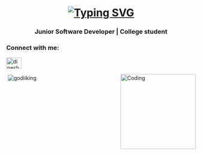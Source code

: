 <h1 align="center"><a href="https://git.io/typing-svg"><img src="https://readme-typing-svg.demolab.com?font=Fira+Code&pause=1000&random=false&width=435&lines=Hi+%F0%9F%91%8B%2C+I'm+Dinesh+van+Putten" alt="Typing SVG" /></a></h1> 
<h3 align="center">Junior Software Developer | College student</h3>
<h3 align="left">Connect with me:</h3>
<p align="left">
<!-- <a href="https://twitter.com/godiiking" target="blank"><img align="center" src="https://raw.githubusercontent.com/rahuldkjain/github-profile-readme-generator/master/src/images/icons/Social/twitter.svg" alt="godiiking" height="30" width="40" /></a> -->
<a href="https://www.linkedin.com/in/dinesh-van-putten-69441b18a/" target="blank"><img align="center" src="https://raw.githubusercontent.com/rahuldkjain/github-profile-readme-generator/master/src/images/icons/Social/linked-in-alt.svg" alt="dinesh van putten" height="30" width="40" /></a>
<!-- <a href="https://instagram.com/god_no_kami" target="blank"><img align="center" src="https://raw.githubusercontent.com/rahuldkjain/github-profile-readme-generator/master/src/images/icons/Social/instagram.svg" alt="god_no_kami" height="30" width="40" /></a> -->
</p>

<img align="right" alt="Coding" width="200" src="https://media.tenor.com/images/c532a69a5978f7cfb2fc2b6ab24ebcfe/tenor.gif">



<p>&nbsp;<img align="center" src="https://github-readme-stats.vercel.app/api?username=godiiking&show_icons=true&locale=en&layout=compact&theme=dark" alt="godiiking" /></p>








